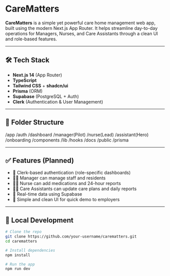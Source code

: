 # CareMatters 

**CareMatters** is a simple yet powerful care home management web app, built using the modern Next.js App Router. It helps streamline day-to-day operations for Managers, Nurses, and Care Assistants through a clean UI and role-based features.

---

## 🛠 Tech Stack

- **Next.js 14** (App Router)
- **TypeScript**
- **Tailwind CSS** + **shadcn/ui**
- **Prisma** (ORM)
- **Supabase** (PostgreSQL + Auth)
- **Clerk** (Authentication & User Management)

---

## 📁 Folder Structure

/app
  /auth
  /dashboard
    /manager(Pilot)
    /nurse(Lead)
    /assistant(Hero)
    /onboarding
/components
/lib
/hooks
/docs
/public
/prisma



---

## ✅ Features (Planned)

- 🔐 Clerk-based authentication (role-specific dashboards)
- 🧑‍💼 Manager can manage staff and residents
- 👩‍⚕️ Nurse can add medications and 24-hour reports
- 🧑‍🦽 Care Assistants can update care plans and daily reports
- 📄 Real-time data using Supabase
- 🧪 Simple and clean UI for quick demo to employers

---

## 🚧 Local Development

```bash
# Clone the repo
git clone https://github.com/your-username/carematters.git
cd carematters

# Install dependencies
npm install

# Run the app
npm run dev


